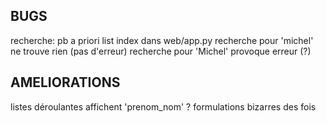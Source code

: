 ## BUGS
recherche:
	pb a priori list index dans web/app.py
	recherche pour 'michel' ne trouve rien (pas d'erreur)
	recherche pour 'Michel' provoque erreur (?)


## AMELIORATIONS
listes déroulantes affichent 'prenom_nom' ?
formulations bizarres des fois
